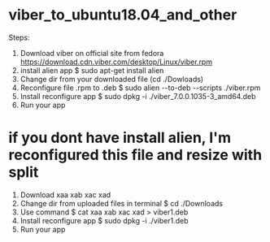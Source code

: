 # viber_to_ubuntu18.04_and_other
Steps:
1. Download viber on official site from fedora https://download.cdn.viber.com/desktop/Linux/viber.rpm
2. install alien app   $ sudo apt-get install alien
3. Change dir from your downloaded file (cd ./Dowloads)
4. Reconfigure file .rpm to .deb   $ sudo alien --to-deb --scripts ./viber.rpm
5. Install reconfigure app  $ sudo dpkg -i ./viber_7.0.0.1035-3_amd64.deb
6. Run your app
# if you dont have install alien, I'm reconfigured this file and resize with split
1. Download xaa xab xac xad
2. Change dir from uploaded files in terminal $ cd ./Downloads
3. Use command $ cat xaa xab xac xad > viber1.deb
4. Install reconfigure app  $ sudo dpkg -i ./viber1.deb
5. Run your app
